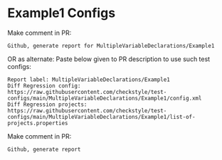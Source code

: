 # Example1 Configs
Make comment in PR:
```
Github, generate report for MultipleVariableDeclarations/Example1
```
OR as alternate:
Paste below given to PR description to use such test configs:
```
Report label: MultipleVariableDeclarations/Example1
Diff Regression config: https://raw.githubusercontent.com/checkstyle/test-configs/main/MultipleVariableDeclarations/Example1/config.xml
Diff Regression projects: https://raw.githubusercontent.com/checkstyle/test-configs/main/MultipleVariableDeclarations/Example1/list-of-projects.properties
```
Make comment in PR:
```
Github, generate report
```
